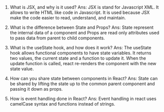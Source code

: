 1. What is JSX, and why is it used?
   Ans: JSX is stand for Javascript XML. It allows to write HTML like code in Javascript. It is used because JSX make the code easier to read, understand, and maintain.

2. What is the difference between State and Props?
   Ans: State represent the internal data of a component and Props are read only attributes used to pass data from parent to child components.

3. What is the useState hook, and how does it work?
   Ans: The useState hook allows functional components to have state variables. It returns two values, the current state and a function to update it. When the update function is called, react re-renders the component with the new state value.

4. How can you share state between components in React?
   Ans: State can be shared by lifting the state up to the common parent component and passing it down as props.

5. How is event handling done in React?
   Ans: Event handling in react uses camelCase syntax and functions instead of strings.
